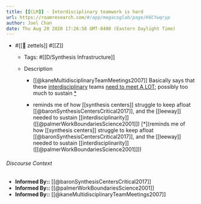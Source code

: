 ```yaml
---
title: [[CLM]] - Interdisciplinary teamwork is hard
url: https://roamresearch.com/#/app/megacoglab/page/K6CYwqryp
author: Joel Chan
date: Thu Aug 20 2020 17:26:58 GMT-0400 (Eastern Daylight Time)
---
```


- #[[🌲 zettels]] #[[Z]]

    - Tags: #[[D/Synthesis Infrastructure]]

    - Description

        - [[@kaneMultidisciplinaryTeamMeetings2007]] Basically says that these [interdisciplinary]([[interdisciplinarity]]) teams [need to meet A LOT](((f38DmnLbp))); possibly too much to sustain [*](((fNh1Ct0UU)))

        - reminds me of how [[synthesis centers]] struggle to keep afloat [[@baronSynthesisCentersCritical2017]], and the [[leeway]] needed to sustain [[interdisciplinarity]] ([[@palmerWorkBoundariesScience2001]]) [*](reminds me of how [[synthesis centers]] struggle to keep afloat [[@baronSynthesisCentersCritical2017]], and the [[leeway]] needed to sustain [[interdisciplinarity]] ([[@palmerWorkBoundariesScience2001]]))

###### Discourse Context

- **Informed By::** [[@baronSynthesisCentersCritical2017]]
- **Informed By::** [[@palmerWorkBoundariesScience2001]]
- **Informed By::** [[@kaneMultidisciplinaryTeamMeetings2007]]
